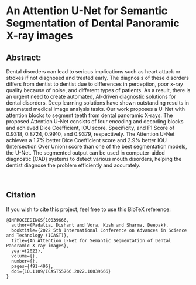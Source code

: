 <h1>An Attention U-Net for Semantic Segmentation of Dental Panoramic X-ray images</h1>

<h2>Abstract:</h2>

Dental disorders can lead to serious implications such as heart attack or strokes if not diagnosed and treated early. The diagnosis of these disorders differs from dentist to dentist due to differences in perception, poor x-ray quality because of noise, and different types of patients. As a result, there is an urgent need to create automated, AI-driven diagnostic solutions for dental disorders. Deep learning solutions have shown outstanding results in automated medical image analysis tasks. Our work proposes a U-Net with attention blocks to segment teeth from dental panoramic X-rays. The proposed Attention U-Net consists of four encoding and decoding blocks and achieved Dice Coefficient, IOU score, Specificity, and F1 Score of 0.9318, 0.8724, 0.9910, and 0.9379, respectively. The Attention U-Net achieves a 1.7% better Dice Coefficient score and 2.9% better IOU (Intersection Over Union) score than one of the best segmentation models, the U-Net. The segmented output can be used in computer-aided diagnostic (CAD) systems to detect various mouth disorders, helping the dentist diagnose the problem efficiently and accurately.

<br>

<h2>Citation</h2>
If you wish to cite this project, feel free to use this BibTeX reference:

<br>

```
@INPROCEEDINGS{10039666,
  author={Padalia, Dishant and Vora, Kush and Sharma, Deepak},
  booktitle={2022 5th International Conference on Advances in Science and Technology (ICAST)}, 
  title={An Attention U-Net for Semantic Segmentation of Dental Panoramic X-ray images}, 
  year={2022},
  volume={},
  number={},
  pages={491-496},
  doi={10.1109/ICAST55766.2022.10039666}
}
```
